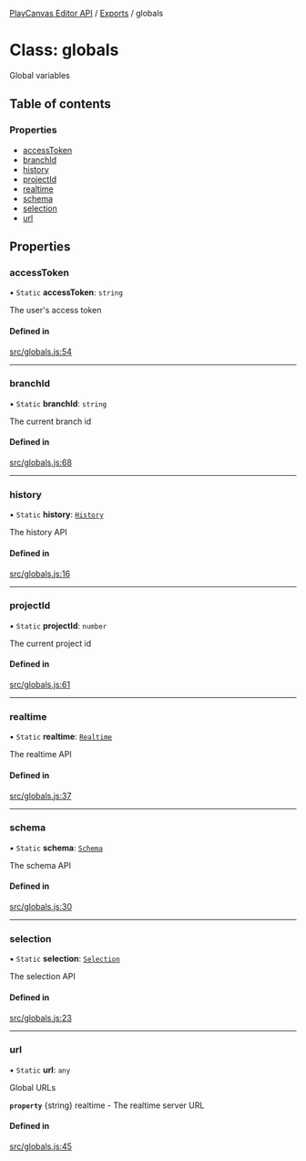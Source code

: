 [PlayCanvas Editor API](../README.md) / [Exports](../modules.md) / globals

# Class: globals

Global variables

## Table of contents

### Properties

- [accessToken](globals.md#accesstoken)
- [branchId](globals.md#branchid)
- [history](globals.md#history)
- [projectId](globals.md#projectid)
- [realtime](globals.md#realtime)
- [schema](globals.md#schema)
- [selection](globals.md#selection)
- [url](globals.md#url)

## Properties

### accessToken

▪ `Static` **accessToken**: `string`

The user's access token

#### Defined in

[src/globals.js:54](https://github.com/playcanvas/editor-api/blob/3c9e682/src/globals.js#L54)

___

### branchId

▪ `Static` **branchId**: `string`

The current branch id

#### Defined in

[src/globals.js:68](https://github.com/playcanvas/editor-api/blob/3c9e682/src/globals.js#L68)

___

### history

▪ `Static` **history**: [`History`](History.md)

The history API

#### Defined in

[src/globals.js:16](https://github.com/playcanvas/editor-api/blob/3c9e682/src/globals.js#L16)

___

### projectId

▪ `Static` **projectId**: `number`

The current project id

#### Defined in

[src/globals.js:61](https://github.com/playcanvas/editor-api/blob/3c9e682/src/globals.js#L61)

___

### realtime

▪ `Static` **realtime**: [`Realtime`](Realtime.md)

The realtime API

#### Defined in

[src/globals.js:37](https://github.com/playcanvas/editor-api/blob/3c9e682/src/globals.js#L37)

___

### schema

▪ `Static` **schema**: [`Schema`](Schema.md)

The schema API

#### Defined in

[src/globals.js:30](https://github.com/playcanvas/editor-api/blob/3c9e682/src/globals.js#L30)

___

### selection

▪ `Static` **selection**: [`Selection`](Selection.md)

The selection API

#### Defined in

[src/globals.js:23](https://github.com/playcanvas/editor-api/blob/3c9e682/src/globals.js#L23)

___

### url

▪ `Static` **url**: `any`

Global URLs

**`property`** {string} realtime - The realtime server URL

#### Defined in

[src/globals.js:45](https://github.com/playcanvas/editor-api/blob/3c9e682/src/globals.js#L45)

